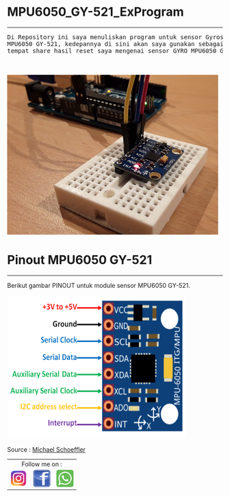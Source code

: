 # MPU6050_GY-521_ExProgram
<hr border="4px" color="black">
<pre>
Di Repository ini saya menuliskan program untuk sensor Gyroscope 
MPU6050 GY-521, kedepannya di sini akan saya gunakan sebagai 
tempat share hasil reset saya mengenai sensor GYRO MPU6050 GY-521
</pre>
<br>

<br>
<img src="img/mpu-6050.jpg" alt="MPU6050" width="493px" height="373px">
<br>

# Pinout MPU6050 GY-521
<hr border="4px" color="Black">
Berikut gambar PINOUT untuk module sensor MPU6050 GY-521.
<br>

<br>
<img src="img/MPU6050-Pinout.png" alt="pinout of MPU6050" width="418px" height="329px">
<br>

<br>
  Source : <a href="http://www.mschoeffler.de"> Michael Schoeffler </a>
<br>

  <table border="0" color="Black">
      <tr>
        <td colspan="3" align="center">Follow me on :</td>
      </tr>
      <tr>
        <td><a href="https://www.instagram.com/m16yusuf" target="_blank" rel="nofollow" title="m16yusuf"><img src="img/Instagram_logos_.png" width="40px"height="40px" alt="logo Instagram"></a></td>
      <td><a href="https://web.facebook.com/profile.php?id=100012201159448" target="_blank" rel="nofollow" title="Muhammad Yusuf"><img src="img/Facebook_logos_.png" width="40px"height="40px" alt="logo facebook"></a>
      </td>
      <td><a href="https://api.whatsapp.com/send?phone=6282240563847&text=Halo%20Admin" 
      target="_blank" rel="nofollow" title="082240563847">
      <img src="img/Whatsapp_logos_.png"width="40px" height="40px"alt="logo whatsapp"></a>
      </tr>
  </table>
